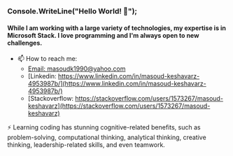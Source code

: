 ### Console.WriteLine("Hello World! 👋");

#### While I am working with a large variety of technologies, my expertise is in Microsoft Stack. I love programming and I'm always open to new challenges.

* 📫 How to reach me:
  * [Email: masoudk1990@yahoo.com](mailto:masoudk1990@yahoo.com)
  * [Linkedin: https://www.linkedin.com/in/masoud-keshavarz-4953987b/](https://www.linkedin.com/in/masoud-keshavarz-4953987b/)
  * [Stackoverflow: https://stackoverflow.com/users/1573267/masoud-keshavarz](https://stackoverflow.com/users/1573267/masoud-keshavarz)

⚡ Learning coding has stunning cognitive-related benefits, such as problem-solving, computational thinking, analytical thinking, creative thinking, leadership-related skills, and even teamwork.

<!--
**masoudk1990/masoudk1990** is a ✨ _special_ ✨ repository because its `README.md` (this file) appears on your GitHub profile.

Here are some ideas to get you started:

- 🔭 I’m currently working on ...
- 🌱 I’m currently learning ...
- 👯 I’m looking to collaborate on ...
- 🤔 I’m looking for help with ...
- 💬 Ask me about ...
- 📫 How to reach me: ...
- 😄 Pronouns: ...
- ⚡ Fun fact: ...
-->
